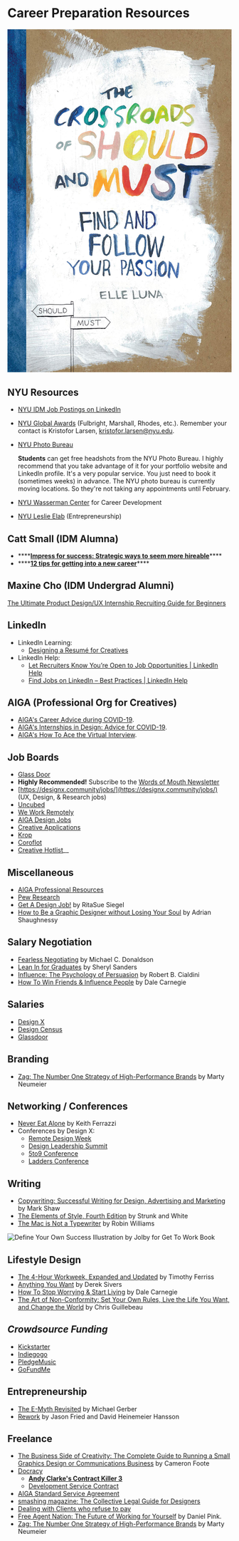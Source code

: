 # Career Preparation Resources

![The Crossroads of Should and Must by Elle Luna](<.gitbook/assets/The Crossroads Between Should and Must.jpg>)

## NYU Resources

* [NYU IDM Job Postings on LinkedIn](https://www.linkedin.com/groups/8684560/)
* [NYU Global Awards](http://nyu.edu/scholarships) (Fulbright, Marshall, Rhodes, etc.). Remember your contact is Kristofor Larsen, kristofor.larsen@nyu.edu.
*   [NYU Photo Bureau](https://www.nyu.edu/about/leadership-university-administration/office-of-the-president/university-relationsandpublicaffairs/public-affairs/photo-bureau.html)

    **Students** can get free headshots from the NYU Photo Bureau. I highly recommend that you take advantage of it for your portfolio website and LinkedIn profile. It's a very popular service. You just need to book it (sometimes weeks) in advance. The NYU photo bureau is currently moving locations. So they're not taking any appointments until February.
* [NYU Wasserman Center](https://www.nyu.edu/students/student-information-and-resources/career-development-and-jobs.html) for Career Development
* [NYU Leslie Elab](https://entrepreneur.nyu.edu) (Entrepreneurship)

## Catt Small (IDM Alumna)

* \*\*\*\*[**Impress for success: Strategic ways to seem more hireable**](https://cattsmall.com/advice/2018/09/24/be-hireable-get-hired.html)\*\*\*\*
* \*\*\*\*[**12 tips for getting into a new career**](https://cattsmall.com/advice/2019/11/02/get-entry-level-job-new-career.html)\*\*\*\*

## Maxine Cho (IDM Undergrad Alumni)

[The Ultimate Product Design/UX Internship Recruiting Guide for Beginners](https://www.notion.so/The-Ultimate-Product-Design-UX-Internship-Recruiting-Guide-for-Beginners-8dc35197946f41c388a4d152a02df19b)

## LinkedIn

* LinkedIn Learning:
  * [Designing a Resumé for Creatives](https://www.linkedin.com/learning/designing-a-resume-for-creatives/welcome?u=2131553)
* LinkedIn Help:&#x20;
  * [Let Recruiters Know You’re Open to Job Opportunities | LinkedIn Help](https://www.linkedin.com/help/linkedin/answer/67405?lang=en\&src=aff-lilpar\&veh=aff\_src.aff-lilpar\_c.partners\_pkw.123201\_plc.adgoal%20GmbH\_pcrid.449670\_learning\&trk=aff\_src.aff-lilpar\_c.partners\_pkw.123201\_plc.adgoal%20GmbH\_pcrid.449670\_learning\&clickid=XVGx8mzlPxyOUGjwUx0Mo38SUki2%3A00lwW9ZVM0\&irgwc=1)
  * [Find Jobs on LinkedIn – Best Practices | LinkedIn Help](https://www.linkedin.com/help/linkedin/answer/110912)

## AIGA (Professional Org for Creatives)

* [AIGA's Career Advice during COVID-19](https://www.aiga.org/aiga/content/tools-and-resources/commitment-to-community/career-advice-for-covid-19/).
* [AIGA's Internships in Design: Advice for COVID-19](https://www.aiga.org/aiga/content/tools-and-resources/commitment-to-community/internships-in-design-advice-for-covid-19/).
* [AIGA's How To Ace the Virtual Interview](https://www.aiga.org/aiga/content/tools-and-resources/commitment-to-community/how-to-ace-the-virtual-interview/).

## Job Boards

* [Glass Door](http://glassdoor.com)
* **Highly Recommended!** Subscribe to the [Words of Mouth Newsletter](http://www.wordsofmouth.org)
* [https://designx.community/jobs/](https://designx.community/jobs/) (UX, Design, & Research jobs)
* [Uncubed](https://uncubed.com)
* [We Work Remotely](https://weworkremotely.com)
* [AIGA Design Jobs](http://designjobs.aiga.org)
* [Creative Applications](http://www.creativeapplications.net/job-board)
* [Krop](http://www.krop.com)
* [Coroflot](http://www.coroflot.com/public/jobs\_browse.asp)
* [Creative Hotlist](http://www.creativehotlist.com)__

## **Miscellaneous**

* [AIGA Professional Resources](http://www.aiga.org/professional-resources)
* [Pew Research](http://www.pewresearch.org)
* [Get A Design Job!](http://www.aiga.org/get-a-design-job) by RitaSue Siegel
* [How to Be a Graphic Designer without Losing Your Soul](https://www.amazon.com/Graphic-Designer-without-Losing-Expanded/dp/1568989830/ref=tmm\_pap\_swatch\_0?\_encoding=UTF8\&qid=1516586778\&sr=1-1-spell) by Adrian Shaughnessy

## Salary Negotiation

* [Fearless Negotiating](https://www.amazon.com/Fearless-Negotiating-Michael-C-Donaldson/dp/1259584801/ref=sr\_1\_1\_twi\_pap\_2?ie=UTF8\&qid=1516674344\&sr=8-1\&keywords=fearless+negotiating) by Michael C. Donaldson
* [Lean In for Graduates](http://www.amazon.com/Lean-Graduates-Sheryl-Sandberg/dp/0385353677/ref=sr\_1\_1?ie=UTF8\&qid=1442940600\&sr=8-1\&keywords=lean+in+for+graduates) by Sheryl Sanders
* [Influence: The Psychology of Persuasion](https://www.amazon.com/Influence-Psychology-Persuasion-Robert-Cialdini/dp/006124189X/ref=sr\_1\_4?s=books\&ie=UTF8\&qid=1516674402\&sr=1-4\&keywords=influence) by Robert B. Cialdini
* [How To Win Friends & Influence People](https://www.amazon.com/How-Win-Friends-Influence-People-ebook/dp/B003WEAI4E/ref=sr\_1\_3?s=books\&ie=UTF8\&qid=1516674757\&sr=1-3\&keywords=dale+carnegie) by Dale Carnegie

## Salaries

* [Design X](https://salary.design) &#x20;
* [Design Census](https://designcensus.org)
* [Glassdoor](https://www.glassdoor.com/index.htm)

## Branding

* [Zag: The Number One Strategy of High-Performance Brands](https://www.amazon.com/Zag-Number-Strategy-High-Performance-Brands/dp/0321426770/ref=sr\_1\_3?ie=UTF8\&qid=1516833998\&sr=8-3\&keywords=marty+neumeier) by Marty Neumeier

## Networking / Conferences

* [Never Eat Alone](https://www.amazon.com/Never-Eat-Alone-Expanded-Updated/dp/B00H6JBFOS/ref=sr\_1\_1?s=books\&ie=UTF8\&qid=1516833304\&sr=1-1\&keywords=never+eat+alone) by Keith Ferrazzi
* Conferences by Design X:
  * [Remote Design Week](https://remotedesignweek.com)
  * [Design Leadership Summit](https://designleadership.io/summit-2019)
  * [5to9 Conference](https://5to9.co)
  * [Ladders Conference](https://designx.community/ladders-conference/)

## Writing

* [Copywriting: Successful Writing for Design, Advertising and Marketing](https://www.amazon.com/Copywriting-Successful-Writing-Advertising-Marketing/dp/1780670001/ref=sr\_1\_5?s=books\&ie=UTF8\&qid=1516899375\&sr=1-5\&keywords=copywriting) by Mark Shaw
* [The Elements of Style, Fourth Edition](http://www.amazon.com/Elements-Style-Fourth-William-Strunk/dp/020530902X/ref=sr\_1\_1?ie=UTF8\&qid=1422276317\&sr=8-1\&keywords=stunk+and+whites+elements+of+style) by Strunk and White
* [The Mac is Not a Typewriter](http://www.amazon.com/Mac-Not-Typewriter-2nd/dp/0201782634/ref=sr\_1\_1?ie=UTF8\&qid=1422276493\&sr=8-1\&keywords=the+mac+is+not+a+typewriter) by Robin Williams

![Define Your Own Success Illustration by Jolby for Get To Work Book](<.gitbook/assets/GETTOWORKBOOK\_ define your own success.jpg>)

## Lifestyle Design

* [The 4-Hour Workweek, Expanded and Updated](http://www.amazon.com/4-Hour-Workweek-Expanded-Updated-Cutting-Edge/dp/0307465357/ref=sr\_1\_2?s=books\&ie=UTF8\&qid=1312561321\&sr=1-2) by Timothy Ferriss
* [Anything You Want](http://www.amazon.com/Anything-You-Want-Derek-Sivers/dp/1936719118/ref=sr\_1\_1?s=books\&ie=UTF8\&qid=1312561032\&sr=1-1) by Derek Sivers
* [How To Stop Worrying & Start Living](https://www.amazon.com/How-stop-worrying-start-living-ebook/dp/B01NCV2RIR/) by Dale Carnegie
* [The Art of Non-Conformity: Set Your Own Rules, Live the Life You Want, and Change the World](http://www.amazon.com/Art-Non-Conformity-Rules-Change-World/dp/0399536108/ref=sr\_1\_1?s=books\&ie=UTF8\&qid=1312561247\&sr=1-1) by Chris Guillebeau

## _Crowdsource Funding_

* [Kickstarter](http://kickstarter.com)
* [Indiegogo](http://www.indiegogo.com)
* [PledgeMusic](http://pledgemusic.com)
* [GoFundMe](http://gofundme.com)

## Entrepreneurship

* [The E-Myth Revisited](https://www.amazon.com/E-Myth-Revisited-Small-Businesses-About/dp/0887307280/ref=tmm\_pap\_swatch\_0?\_encoding=UTF8\&qid=1516833277\&sr=8-1) by Michael Gerber
*   [Rework](https://www.amazon.com/Rework-Jason-Fried/dp/0307463745/ref=sr\_1\_1\_twi\_har\_2?s=books\&ie=UTF8\&qid=1516586631\&sr=1-1\&keywords=rework) by Jason Fried and David Heinemeier Hansson



## Freelance

* [The Business Side of Creativity: The Complete Guide to Running a Small Graphics Design or Communications Business](https://www.amazon.com/Business-Side-Creativity-Comprehensive-Communications/dp/0393734005/ref=la\_B00IMVP96O\_1\_1?s=books\&ie=UTF8\&qid=1516586595\&sr=1-1) by Cameron Foote
* [Docracy](http://www.docracy.com/doc/showalluserdocs?sortBy=4\&page=1\&userId=7435)
  * [**Andy Clarke's Contract Killer 3**](http://stuffandnonsense.co.uk/projects/contract-killer)
  * [Development Service Contract](https://www.docracy.com/7079/development-service-contract)
* [AIGA Standard Service Agreement](http://www.aiga.org/standard-agreement/)
* [smashing magazine: The Collective Legal Guide for Designers](http://www.smashingmagazine.com/2013/04/03/legal-guide-contract-samples-for-designers/)
* [Dealing with Clients who refuse to pay](http://www.smashingmagazine.com/2010/04/09/dealing-with-clients-who-refuse-to-pay)
* [Free Agent Nation: The Future of Working for Yourself](https://www.amazon.com/Free-Agent-Nation-Working-Yourself/dp/0446678791/ref=asap\_bc?ie=UTF8) by Daniel Pink.
* [Zag: The Number One Strategy of High-Performance Brands](https://www.amazon.com/Zag-Number-Strategy-High-Performance-Brands/dp/0321426770/ref=sr\_1\_3?ie=UTF8\&qid=1516833998\&sr=8-3\&keywords=marty+neumeier) by Marty Neumeier

###
